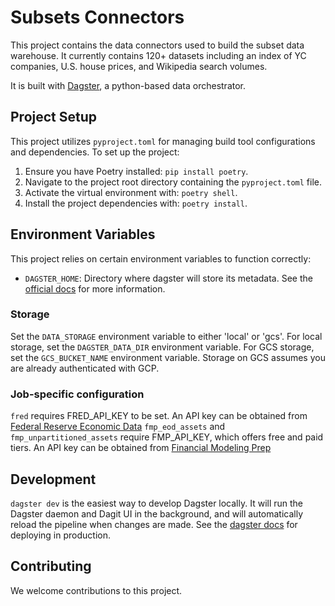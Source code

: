# Subsets Connectors

This project contains the data connectors used to build the subset data warehouse. It currently contains 120+ datasets including an index of YC companies, U.S. house prices, and Wikipedia search volumes. 

It is built with [Dagster](https://dagster.io/), a python-based data orchestrator.

## Project Setup

This project utilizes `pyproject.toml` for managing build tool configurations and dependencies. To set up the project:

1. Ensure you have Poetry installed: `pip install poetry`.
2. Navigate to the project root directory containing the `pyproject.toml` file.
3. Activate the virtual environment with: `poetry shell`.
4. Install the project dependencies with: `poetry install`.

## Environment Variables

This project relies on certain environment variables to function correctly:

- `DAGSTER_HOME`: Directory where dagster will store its metadata. See the [official docs](https://docs.dagster.io/deployment/dagster-instance) for more information.

### Storage

Set the `DATA_STORAGE` environment variable to either 'local' or 'gcs'. For local storage, set the `DAGSTER_DATA_DIR` environment variable. For GCS storage, set the `GCS_BUCKET_NAME` environment variable. Storage on GCS assumes you are already authenticated with GCP.

### Job-specific configuration
`fred` requires FRED_API_KEY to be set. An API key can be obtained from [Federal Reserve Economic Data](https://fred.stlouisfed.org/docs/api/fred/)
`fmp_eod_assets` and `fmp_unpartitioned_assets` require FMP_API_KEY, which offers free and paid tiers. An API key can be obtained from
[Financial Modeling Prep](https://financialmodelingprep.com/developer/docs/)

## Development
`dagster dev` is the easiest way to develop Dagster locally. It will run the Dagster daemon and Dagit UI in the background, and will automatically reload the pipeline when changes are made. See the [dagster docs](https://docs.dagster.io/deployment/open-source) for deploying in production.

## Contributing

We welcome contributions to this project. 
